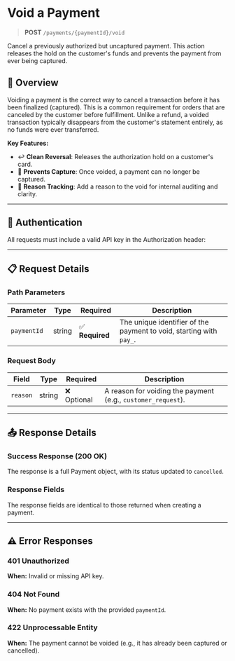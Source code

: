 # Void a Payment

> **POST** `/payments/{paymentId}/void`

Cancel a previously authorized but uncaptured payment. This action releases the hold on the customer's funds and prevents the payment from ever being captured.

## 🎯 Overview

Voiding a payment is the correct way to cancel a transaction before it has been finalized (captured). This is a common requirement for orders that are canceled by the customer before fulfillment. Unlike a refund, a voided transaction typically disappears from the customer's statement entirely, as no funds were ever transferred.

**Key Features:**
- ↩️ **Clean Reversal**: Releases the authorization hold on a customer's card.
- 🚫 **Prevents Capture**: Once voided, a payment can no longer be captured.
- 📝 **Reason Tracking**: Add a reason to the void for internal auditing and clarity.

---

## 🔐 Authentication

All requests must include a valid API key in the Authorization header:

---

## 📋 Request Details

### Path Parameters

| Parameter | Type | Required | Description |
|---|---|---|---|
| `paymentId` | string | ✅ **Required** | The unique identifier of the payment to void, starting with `pay_`. |

### Request Body

| Field | Type | Required | Description |
|---|---|---|---|
| `reason` | string | ❌ Optional | A reason for voiding the payment (e.g., `customer_request`). |

---

## 📤 Response Details

### Success Response (200 OK)
The response is a full Payment object, with its status updated to `cancelled`.

### Response Fields
The response fields are identical to those returned when creating a payment.

---

## ⚠️ Error Responses

### 401 Unauthorized
**When:** Invalid or missing API key.

### 404 Not Found
**When:** No payment exists with the provided `paymentId`.

### 422 Unprocessable Entity
**When:** The payment cannot be voided (e.g., it has already been captured or cancelled).